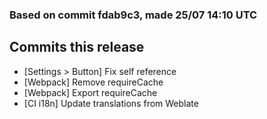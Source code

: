 ### Based on commit fdab9c3, made 25/07 14:10 UTC
## Commits this release
  - [Settings > Button] Fix self reference
  - [Webpack] Remove requireCache
  - [Webpack] Export requireCache
  - [CI i18n] Update translations from Weblate